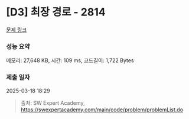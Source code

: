 # [D3] 최장 경로 - 2814 

[문제 링크](https://swexpertacademy.com/main/code/problem/problemDetail.do?contestProbId=AV7GOPPaAeMDFAXB) 

### 성능 요약

메모리: 27,648 KB, 시간: 109 ms, 코드길이: 1,722 Bytes

### 제출 일자

2025-03-18 18:29



> 출처: SW Expert Academy, https://swexpertacademy.com/main/code/problem/problemList.do